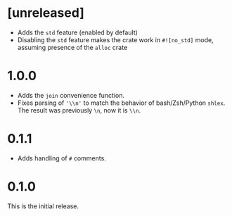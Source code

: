 # [unreleased]

* Adds the `std` feature (enabled by default)
* Disabling the `std` feature makes the crate work in `#![no_std]` mode, assuming presence of the `alloc` crate

# 1.0.0

* Adds the `join` convenience function.
* Fixes parsing of `'\\n'` to match the behavior of bash/Zsh/Python `shlex`. The result was previously `\n`, now it is `\\n`.

# 0.1.1

* Adds handling of `#` comments.

# 0.1.0

This is the initial release.
